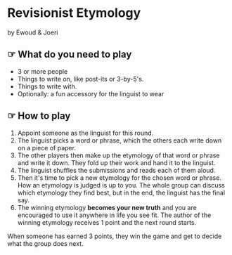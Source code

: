 # Revisionist Etymology
<p class="subtitle">by Ewoud & Joeri</p>

## ☞ What do you need to play
* 3 or more people
* Things to write on, like post-its or 3-by-5's.
* Things to write with.
* Optionally: a fun accessory for the linguist to wear

## ☞ How to play
1. Appoint someone as the linguist for this round.
2. The linguist picks a word or phrase, which the others each write down on a piece of paper.
3. The other players then make up the etymology of that word or phrase and write it down. They fold up their work and hand it to the linguist.
4. The linguist shuffles the submissions and reads each of them aloud.
5. Then it's time to pick a new etymology for the chosen word or phrase. How an etymology is judged is up to you. The whole group can discuss which etymology they find best, but in the end, the linguist has the final say.
6. The winning etymology **becomes your new truth** and you are encouraged to use it anywhere in life you see fit. The author of the winning etymology receives 1 point and the next round starts.

When someone has earned 3 points, they win the game and get to decide what the group does next.
